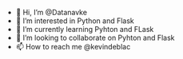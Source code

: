 - 👋 Hi, I’m @Datanavke
- 👀 I’m interested in Python and Flask
- 🌱 I’m currently learning Pyhton and FLask
- 💞️ I’m looking to collaborate on Pyhton and Flask
- 📫 How to reach me @kevindeblac

<!---
Datanavke/Datanavke is a ✨ special ✨ repository because its `README.md` (this file) appears on your GitHub profile.
You can click the Preview link to take a look at your changes.
--->
